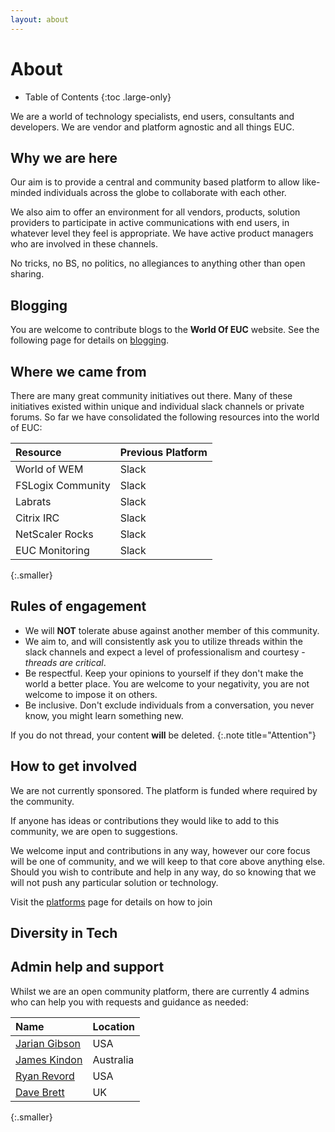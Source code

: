 ```yaml
---
layout: about
---
```


# About

-  Table of Contents
{:toc .large-only}

We are a world of technology specialists, end users, consultants and developers. We are vendor and platform agnostic and all things EUC.

## Why we are here

Our aim is to provide a central and community based platform to allow like-minded individuals across the globe to collaborate with each other.

We also aim to offer an environment for all vendors, products, solution providers to participate in active communications with end users, in whatever level they feel is appropriate. We have active product managers who are involved in these channels.

No tricks, no BS, no politics, no allegiances to anything other than open sharing.

## Blogging

You are welcome to contribute blogs to the **World Of EUC** website. See the following page for details on [blogging](/howtoblog/).

## Where we came from

There are many great community initiatives out there. Many of these initiatives existed within unique and individual slack channels or private forums. So far we have consolidated the following resources into the world of EUC:

| Resource | Previous Platform |
| :--- | :--- |
| World of WEM | Slack |
| FSLogix Community | Slack |
| Labrats | Slack |
| Citrix IRC | Slack |
| NetScaler Rocks | Slack |
| EUC Monitoring | Slack |
{:.smaller}

## Rules of engagement

-  We will **NOT** tolerate abuse against another member of this community.
-  We aim to, and will consistently ask you to utilize threads within the slack channels and expect a level of professionalism and courtesy - *threads are critical*.
-  Be respectful. Keep your opinions to yourself if they don't make the world a better place. You are welcome to your negativity, you are not welcome to impose it on others.
-  Be inclusive. Don't exclude individuals from a conversation, you never know, you might learn something new.

If you do not thread, your content **will** be deleted.
{:.note title="Attention"}

## How to get involved

We are not currently sponsored. The platform is funded where required by the community.

If anyone has ideas or contributions they would like to add to this community, we are open to suggestions.

We welcome input and contributions in any way, however our core focus will be one of community, and we will keep to that core above anything else. Should you wish to contribute and help in any way, do so knowing that we will not push any particular solution or technology.

Visit the [platforms](/platforms/) page for details on how to join

## Diversity in Tech

## Admin help and support

Whilst we are an open community platform, there are currently 4 admins who can help you with requests and guidance as needed:

| Name | Location |
| :--- | :--- |
| [Jarian Gibson](https://twitter.com/JarianGibson) | USA |
| [James Kindon](https://twitter.com/james_kindon) | Australia |
| [Ryan Revord](https://twitter.com/rsrevord) | USA |
| [Dave Brett](https://twitter.com/dbretty) | UK |
{:.smaller}
